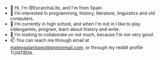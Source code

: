 - 👋 Hi, I’m @EscarchaLite, and I'm from Spain
- 👀 I’m interested in programming, history, literature, linguistics and old computers.
- 🌱 I’m currently in high school, and when I'm not in I like to play videogames, program, learn about history and write. 
- 💞️ I’m looking to collaborate on not much, because I'm not very good.
- 📫 You can reach me through email at mateogalanlopez@protonmail.com, or through my reddit profile TUIATBDA.
